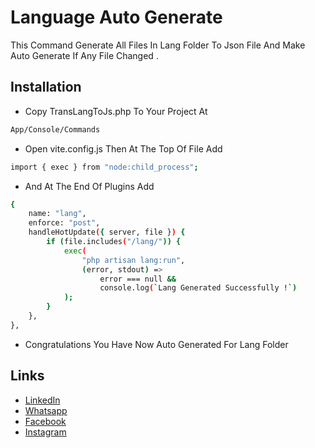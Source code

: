 # Language Auto Generate

This Command Generate All Files In Lang Folder To Json File And Make Auto Generate If Any File Changed .

## Installation

- Copy TransLangToJs.php To Your Project At
```bash
App/Console/Commands
```

- Open vite.config.js Then At The Top Of File Add

```bash
import { exec } from "node:child_process";
```

- And At The End Of Plugins Add

```bash
{
    name: "lang",
    enforce: "post",
    handleHotUpdate({ server, file }) {
        if (file.includes("/lang/")) {
            exec(
                "php artisan lang:run",
                (error, stdout) =>
                    error === null &&
                    console.log(`Lang Generated Successfully !`)
            );
        }
    },
},
```

- Congratulations You Have Now Auto Generated For Lang Folder

## Links

* [LinkedIn](https://www.linkedin.com/in/a-mohamed-nader/)
* [Whatsapp](https://wa.me/+201098683990)
* [Facebook](https://www.facebook.com/httpsnader0)
* [Instagram](https://www.instagram.com/httpsnader0)

